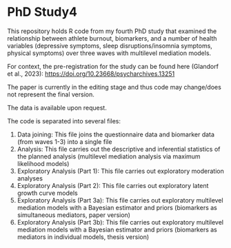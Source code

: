 # PhD Study4
This repository holds R code from my fourth PhD study that examined the relationship between athlete burnout, biomarkers, and a number of health variables (depressive symptoms, sleep disruptions/insomnia symptoms, physical symptoms) over three waves with multilevel mediation models.

For context, the pre-registration for the study can be found here (Glandorf et al., 2023): https://doi.org/10.23668/psycharchives.13251

The paper is currently in the editing stage and thus code may change/does not represent the final version. 

The data is available upon request. 

The code is separated into several files:
1. Data joining: This file joins the questionnaire data and biomarker data (from waves 1-3) into a single file
2. Analysis: This file carries out the descriptive and inferential statistics of the planned analysis (multilevel mediation analysis via maximum likelihood models)
3. Exploratory Analysis (Part 1): This file carries out exploratory moderation analyses
4. Exploratory Analysis (Part 2): This file carries out exploratory latent growth curve models
5. Exploratory Analysis (Part 3a): This file carries out exploratory multilevel mediation models with a Bayesian estimator and priors (biomarkers as simultaneous mediators, paper version)
6. Exploratory Analysis (Part 3b): This file carries out exploratory multilevel mediation models with a Bayesian estimator and priors (biomarkers as mediators in individual models, thesis version)
